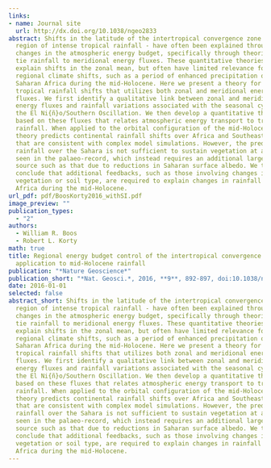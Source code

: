 ```yaml
---
links:
- name: Journal site
  url: http://dx.doi.org/10.1038/ngeo2833
abstract: Shifts in the latitude of the intertropical convergence zone - a
  region of intense tropical rainfall - have often been explained through
  changes in the atmospheric energy budget, specifically through theories that
  tie rainfall to meridional energy fluxes. These quantitative theories can
  explain shifts in the zonal mean, but often have limited relevance for
  regional climate shifts, such as a period of enhanced precipitation over
  Saharan Africa during the mid-Holocene. Here we present a theory for regional
  tropical rainfall shifts that utilizes both zonal and meridional energy
  fluxes. We first identify a qualitative link between zonal and meridional
  energy fluxes and rainfall variations associated with the seasonal cycle and
  the El Ni{ñ}o/Southern Oscillation. We then develop a quantitative theory
  based on these fluxes that relates atmospheric energy transport to tropical
  rainfall. When applied to the orbital configuration of the mid-Holocene, our
  theory predicts continental rainfall shifts over Africa and Southeast Asia
  that are consistent with complex model simulations. However, the predicted
  rainfall over the Sahara is not sufficient to sustain vegetation at a level
  seen in the palaeo-record, which instead requires an additional large energy
  source such as that due to reductions in Saharan surface albedo. We thus
  conclude that additional feedbacks, such as those involving changes in
  vegetation or soil type, are required to explain changes in rainfall over
  Africa during the mid-Holocene.
url_pdf: pdf/BoosKorty2016_withSI.pdf
image_preview: ""
publication_types:
  - "2"
authors:
  - William R. Boos
  - Robert L. Korty
math: true
title: Regional energy budget control of the intertropical convergence zone and
  application to mid-Holocene rainfall
publication: "*Nature Geoscience*"
publication_short: "*Nat. Geosci.*, 2016, **9**, 892-897, doi:10.1038/ngeo2833"
date: 2016-01-01
selected: false
abstract_short: Shifts in the latitude of the intertropical convergence zone - a
  region of intense tropical rainfall - have often been explained through
  changes in the atmospheric energy budget, specifically through theories that
  tie rainfall to meridional energy fluxes. These quantitative theories can
  explain shifts in the zonal mean, but often have limited relevance for
  regional climate shifts, such as a period of enhanced precipitation over
  Saharan Africa during the mid-Holocene. Here we present a theory for regional
  tropical rainfall shifts that utilizes both zonal and meridional energy
  fluxes. We first identify a qualitative link between zonal and meridional
  energy fluxes and rainfall variations associated with the seasonal cycle and
  the El Ni{ñ}o/Southern Oscillation. We then develop a quantitative theory
  based on these fluxes that relates atmospheric energy transport to tropical
  rainfall. When applied to the orbital configuration of the mid-Holocene, our
  theory predicts continental rainfall shifts over Africa and Southeast Asia
  that are consistent with complex model simulations. However, the predicted
  rainfall over the Sahara is not sufficient to sustain vegetation at a level
  seen in the palaeo-record, which instead requires an additional large energy
  source such as that due to reductions in Saharan surface albedo. We thus
  conclude that additional feedbacks, such as those involving changes in
  vegetation or soil type, are required to explain changes in rainfall over
  Africa during the mid-Holocene.
---
```

